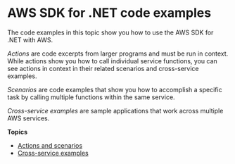 # AWS SDK for \.NET code examples<a name="csharp_code_examples"></a>

The code examples in this topic show you how to use the AWS SDK for \.NET with AWS\.

*Actions* are code excerpts from larger programs and must be run in context\. While actions show you how to call individual service functions, you can see actions in context in their related scenarios and cross\-service examples\.

*Scenarios* are code examples that show you how to accomplish a specific task by calling multiple functions within the same service\.

*Cross\-service examples* are sample applications that work across multiple AWS services\.

**Topics**
+ [Actions and scenarios](csharp_code_examples_categorized.md)
+ [Cross\-service examples](csharp_code_examples_cross_service.md)
